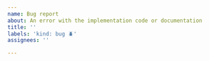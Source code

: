 ```yaml
---
name: Bug report
about: An error with the implementation code or documentation
title: ''
labels: 'kind: bug 🪲'
assignees: ''

---
```



